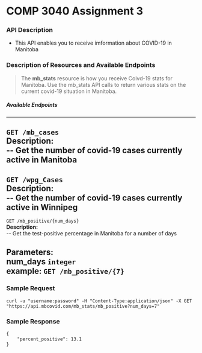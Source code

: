 # COMP 3040 Assignment 3

### API Description
- This API enables you to receive imformation about COVID-19 in Manitoba

### Description of Resources and Available Endpoints

> The **mb_stats** resource is how you receive Coivd-19 stats for Manitoba. Use the mb_stats API calls to return various stats on the current covid-19 situation in Manitoba.

##### Available Endpoints
---
````GET /mb_cases````  
**Description:**  
-- Get the number of covid-19 cases currently active in Manitoba
---
````GET /wpg_Cases````  
**Description:**  
-- Get the number of covid-19 cases currently active in Winnipeg
---
````GET /mb_positive/{num_days}````  
**Description:**  
-- Get the test-positive percentage in Manitoba for a number of days

**Parameters:**  
num_days ````integer````  
example: ````GET /mb_positive/{7}````  
---

### Sample Request
````curl -u "username:password" -H "Content-Type:application/json" -X GET "https://api.mbcovid.com/mb_stats/mb_positive?num_days=7"````
### Sample Response
````
{
    "percent_positive": 13.1
}
````

